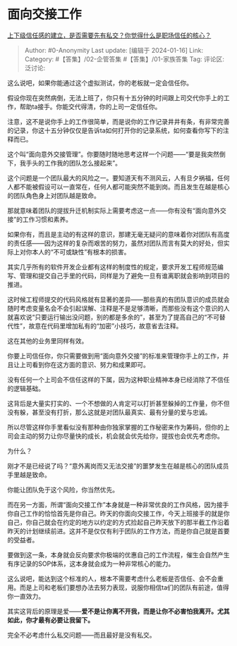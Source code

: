 # 面向交接工作
[上下级信任感的建立，是否需要先有私交？你觉得什么是职场信任的核心？](https://www.zhihu.com/question/639722347/answer/3365061950)

> Author: #0-Anonymity
> Last update: [编辑于 2024-01-16]
> Link:
> Category: #【答集】/02-企管答集 #【答集】/01-家族答集
> Tag: 
> 评论区:
> 泛讨论:

这么说吧，如果你能通过这个虚拟测试，你的老板就一定会信任你。

假设你现在突然病倒，无法上班了，你只有十五分钟的时间跟上司交代你手上的工作，帮助ta接手。你能交代得清，你的上司一定信任你。

注意，这不是说你手上的工作很简单，而是说你的工作记录井井有条，有非常完善的记录，你这十五分钟仅仅是告诉ta如何打开你的记录系统，如何查看你写下的注释而已。

这个叫“面向意外交接管理”。你要随时随地思考这样一个问题——“要是我突然倒下，我手头的工作我的团队怎么接起来”。

这个问题是一个团队最大的风险之一。要知道天有不测风云，人有旦夕祸福，任何人都不能被假设可以一直常在，任何人都可能突然不能到岗。而且发生在越是核心的团队角色身上对团队越是致命。

那就意味着团队的提拔升迁机制实际上需要考虑这一点——你有没有“面向意外交接”的工作习惯和素养。

如果你有，而且是主动的有这样的意识，那建无毫无疑问的意味着你对团队有高度的责任感——因为这样的复杂而艰苦的努力，虽然对团队而言有莫大的好处，但实际上对你本人的“不可或缺性”有根本的损害。

其实几乎所有的软件开发企业都有这样的制度性的规定，要求开发工程师规范编写、管理和提交自己手里的代码，同样是为了避免一旦有谁离职就会影响到项目的推进。

这时候工程师提交的代码风格就有显著的差异——那些真的有团队意识的成员就会随时考虑变量名会不会引起误解、注释是不是足够清晰，而那些没有这个意识的人就喜欢说“只要运行输出没问题，别的都是多余的”，甚至为了提高自己的“不可替代性”，故意在代码里增加私有的“加密”小技巧，故意省去注释。

这在其他的业务里同样有效。

你要上司信任你，你只需要做到用“面向意外交接”的标准来管理你手上的工作，并且让上司看到你在这方面的意识、努力和成果即可。

没有任何一个上司会不信任这样的下属，因为这种职业精神本身已经消除了不信任的逻辑基础。

这背后是大量实打实的、一个不想做的人肯定可以打折甚至躲掉的工作量，你不但没有躲，甚至没有打折，那么这就是对团队最真实、最有分量的爱与忠诚。

所以尽管这样你手里看似没有那种由你独家掌握的工作秘密来作为筹码，但你的上司会主动的努力让你尽量快的成长，机会就会优先给你，提拔也会优先考虑你。

为什么？

刚才不是已经说了吗？“意外离岗而又无法交接”的噩梦发生在越是核心的团队成员手里越是致命。

你能让团队免于这个风险，你当然优先。

而在另一方面，所谓“面向交接工作”本身就是一种非常优良的工作风格，因为接手你自己工作的恰恰首先是你自己。昨天的你面向交接工作，今天上班接手的就是你自己，你自己就会在约定的地方以约定的方式捡起自己昨天放下的那半截工作沿着昨天的计划继续前进。这并不是仅仅有利于团队的工作方法，而是你自己就是首要的受益者。

要做到这一条，本身就会反向要求你极端的优惠自己的工作流程，催生会自然产生有序记录的SOP体系，这本身就会成为一种非常核心的能力。

这么说吧，能达到这个标准的人，根本不需要考虑什么老板是否信任、会不会重用。而是上司和老板们要想办法去努力表现，说服你相信ta们的团队有前途，值得你一直效力。

其实这背后的原理是爱——**爱不是让你离不开我，而是让你不必害怕我离开。尤其如此，你才最有必要让我留下。**

完全不必考虑什么私交问题——而且最好是没有私交。